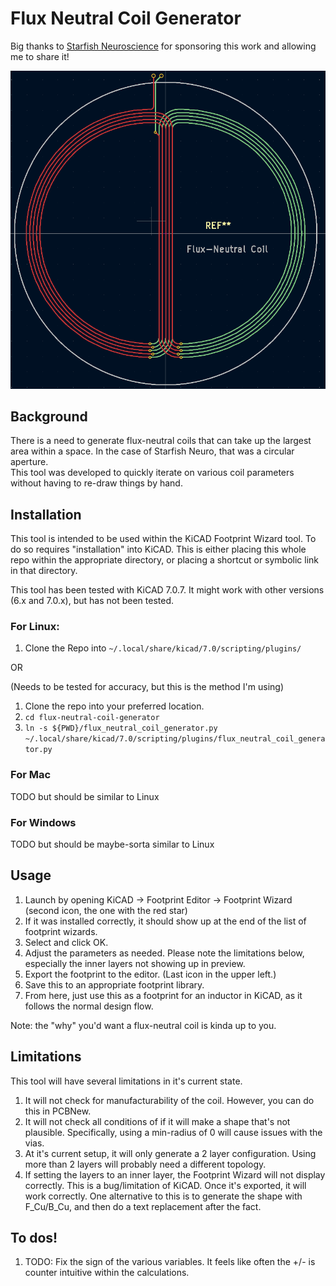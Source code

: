 # Flux Neutral Coil Generator

Big thanks to [Starfish Neuroscience](https://starfishneuroscience.com/) for sponsoring this work and allowing me to share it!

![Example coil](./25mm%20Example%20Coil.png)

## Background

There is a need to generate flux-neutral coils that can take up the largest area
within a space.  In the case of Starfish Neuro, that was a circular aperture.  
This tool was developed to quickly iterate on various coil parameters without
having to re-draw things by hand.

## Installation

This tool is intended to be used within the KiCAD Footprint Wizard tool. To do
so requires "installation" into KiCAD.  This is either placing this whole repo
within the appropriate directory, or placing a shortcut or symbolic link in that
directory.

This tool has been tested with KiCAD 7.0.7.  It might work with other versions
(6.x and 7.0.x), but has not been tested. 

### For Linux:
1. Clone the Repo into `~/.local/share/kicad/7.0/scripting/plugins/`

OR 

(Needs to be tested for accuracy, but this is the method I'm using)
1. Clone the repo into your preferred location.
2. `cd flux-neutral-coil-generator`
3. `ln -s ${PWD}/flux_neutral_coil_generator.py ~/.local/share/kicad/7.0/scripting/plugins/flux_neutral_coil_generator.py`

### For Mac

TODO but should be similar to Linux

### For Windows

TODO but should be maybe-sorta similar to Linux

## Usage

1. Launch by opening KiCAD -> Footprint Editor -> Footprint Wizard (second icon, the one with the red star)
1. If it was installed correctly, it should show up at the end of the list of footprint wizards.
1. Select and click OK. 
1. Adjust the parameters as needed.  Please note the limitations below, especially the inner layers not showing up in preview.
1. Export the footprint to the editor. (Last icon in the upper left.)
1. Save this to an appropriate footprint library.  
1. From here, just use this as a footprint for an inductor in KiCAD, as it follows the normal design flow.

Note: the "why" you'd want a flux-neutral coil is kinda up to you. 

## Limitations

This tool will have several limitations in it's current state.

1. It will not check for manufacturability of the coil.  However, you can do this in PCBNew.
1. It will not check all conditions of if it will make a shape that's not plausible.  Specifically, using a min-radius of 0 will cause issues with the vias. 
1. At it's current setup, it will only generate a 2 layer configuration. Using more than 2 layers will probably need a different topology.
1. If setting the layers to an inner layer, the Footprint Wizard will not display correctly.  This is a bug/limitation of KiCAD.  Once it's exported, it will work correctly.  One alternative to this is to generate the shape with F_Cu/B_Cu, and then do a text replacement after the fact.

## To dos!

1. TODO: Fix the sign of the various variables. It feels like often the +/- is counter intuitive within the calculations.
